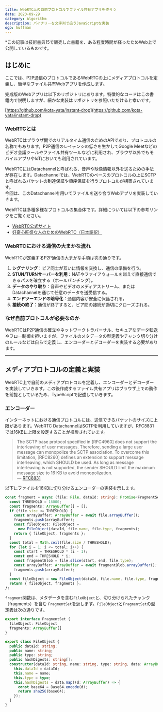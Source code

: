 ```yaml
---
title: WebRTC上の自前プロトコルでファイル共有アプリを作ろう
date: 2023-09-29
category: Algorithm
description: バイナリーを文字列で扱うJavaScriptな実装
ogp: huffman
---
```


*この記事は技術書典15で販売した書籍を、ある程度時間が経ったためWeb上で公開しているものです。

## はじめに
ここでは、P2P通信のプロトコルであるWebRTCの上にメディアプロトコルを定義し、簡単なファイル共有Webアプリを作成します。

完成版のWebアプリは以下のリポジトリにあります。特徴的なコードはこの書籍内で説明しますが、細かな実装はリポジトリを参照いただけると幸いです。

[https://github.com/kota-yata/instant-drop](https://github.com/kota-yata/instant-drop)

### WebRTCとは
WebRTCはブラウザ間でのリアルタイム通信のためのAPIであり、プロトコルの名称でもあります。P2P通信のレイテンシの低さを生かしてGoogle Meetなどのビデオ会議ツールやファイル共有ツールなどに利用され、ブラウザ以外でもモバイルアプリやIoTにおいても利用されています。

WebRTCにはDatachannelと呼ばれる、音声や映像情報以外を送るための手法が存在します。Datachannelでは、WebRTCのベースのプロトコルの上にSCTPと呼ばれるパケットの到達保証や順序保証を行うプロトコルが構築されています。  
今回は、このDatachannelを用いてファイルを送り合うWebアプリを実装していきます。

WebRTCは多種多様なプロトコルの集合体です。詳細については以下の参考リンクをご覧ください。

- [WebRTC公式サイト](https://webrtc.org/)
- [好奇心旺盛な人のためのWebRTC（日本語訳）](https://webrtcforthecurious.com/ja/)

### WebRTCにおける通信の大まかな流れ
WebRTCが定義するP2P通信の大まかな手順は次の通りです。

1. **シグナリング**：ピア同士が互いに情報を交換し、通信の準備を行う。
2. **STUN/TURNサーバーを利用**：NATやファイアウォールを越えて直接通信できるパスを確立する（ホールパンチング）。
3. **データのやり取り**：音声やビデオのメディアストリーム、またはDatachannelを通じて任意のデータを送受信する。
4. **エンドツーエンドの暗号化**：通信内容が安全に保護される。
5. **接続の終了**：通信が終了すると、ピア間の接続が適切にクローズされる。

### なぜ自前プロトコルが必要なのか
WebRTCはP2P通信の確立やネットワークトラバーサル、セキュアなデータ転送やフロー制御を担いますが、ファイルのメタデータの型定義やチャンク切り分けのルールなどは自らで定義し、エンコーダーとデコーダーを実装する必要があります。

---

## メディアプロトコルの定義と実装
WebRTC上で自前のメディアプロトコルを定義し、エンコーダーとデコーダーを実装していきます。この後作成するファイル共有アプリはブラウザ上での動作を前提としているため、TypeScriptで記述していきます。

### エンコーダー
インターネットにおける通信プロトコルには、送信できるパケットのサイズに上限があります。WebRTC DatachannelはSCTPを利用していますが、RFC8831では16KBに上限を設定することが推奨されています。

> The SCTP base protocol specified in [RFC4960] does not support the interleaving of user messages. Therefore, sending a large user message can monopolize the SCTP association. To overcome this limitation, [RFC8260] defines an extension to support message interleaving, which SHOULD be used. As long as message interleaving is not supported, the sender SHOULD limit the maximum message size to 16 KB to avoid monopolization.  
> — [RFC8831](https://datatracker.ietf.org/doc/rfc8831/)

以下にファイルを16KBに切り分けるエンコーダーの実装を示します。

```typescript
const fragment = async (file: File, dataId: string): Promise<FragmentSet> => {
  const THRESHOLD = 16000;
  const fragments: ArrayBuffer[] = [];
  if (file.size <= THRESHOLD) {
    const arrayBuffer: ArrayBuffer = await file.arrayBuffer();
    fragments.push(arrayBuffer);
    const fileObject: FileObject = 
      new FileObject(dataId, file.name, file.type, fragments);
    return { fileObject, fragments };
  }
  const total = Math.ceil(file.size / THRESHOLD);
  for (let i = 1; i <= total; i++) {
    const start = THRESHOLD * (i - 1);
    const end = THRESHOLD * i;
    const fragmentBlob = file.slice(start, end, file.type);
    const arrayBuffer: ArrayBuffer = await fragmentBlob.arrayBuffer();
    fragments.push(arrayBuffer);
  }
  const fileObject = new FileObject(dataId, file.name, file.type, fragments);
  return { fileObject, fragments };
};
```

`fragment`関数は、メタデータを含む`FileObject`と、切り分けられたチャンク（fragments）を含む `FragmentSet`を返します。`FileObject`と`FragmentSet`の型定義は次の通りです。

```typescript
export interface FragmentSet {
  fileObject: FileObject
  fragments: ArrayBuffer[]
}

export class FileObject {
  public dataId: string;
  public name: string;
  public type: string;
  public hashDigests: string[];
  constructor(dataId: string, name: string, type: string, data: ArrayBuffer[]) {
    this.dataId = dataId;
    this.name = name;
    this.type = type;
    this.hashDigests = data.map((d: ArrayBuffer) => {
      const base64 = Base64.encode(d);
      return sha256(base64);
    });
  }
}

```

